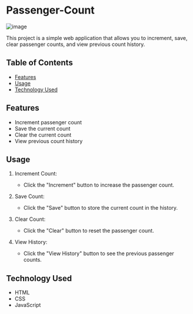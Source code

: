 # Passenger-Count

![image](https://github.com/08prerna/Passenger-Count/assets/132763290/1ef0c563-8067-4397-a510-99b02bd93172)

This project is a simple web application that allows you to increment, save, clear passenger counts, and view previous count history.

## Table of Contents

- [Features](#features)
- [Usage](#usage)
- [Technology Used](#technology-used)


## Features

- Increment passenger count
- Save the current count
- Clear the current count
- View previous count history

## Usage

1. Increment Count:
   * Click the "Increment" button to increase the passenger count.
     
2. Save Count:
   * Click the "Save" button to store the current count in the history.

3. Clear Count:
   * Click the "Clear" button to reset the passenger count.

4. View History:
   * Click the "View History" button to see the previous passenger counts.

## Technology Used

* HTML
* CSS
* JavaScript 

















   
